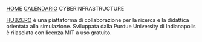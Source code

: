 [HOME](https://simlabunipr.github.io/) [CALENDARIO](https://simlabunipr.github.io/calendario.html)  CYBERINFRASTRUCTURE

[HUBZERO](https://hubzero.org/services/opensource) è una piattaforma di collaborazione per la ricerca e la didattica orientata alla simulazione. Sviluppata dalla Purdue University di Indianapolis è rilasciata con licenza MIT a uso gratuito.

